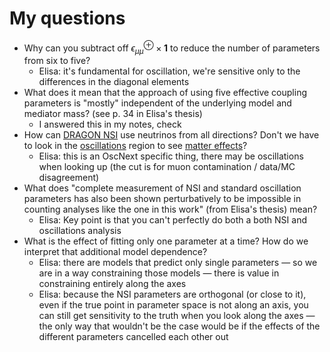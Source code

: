 # My questions

- Why can you subtract off $\epsilon_{\mu\mu}^\oplus \times \mathbf{1}$ to reduce the number of parameters from six to five?
  - Elisa: it's fundamental for oscillation, we're sensitive only to the differences in the diagonal elements
- What does it mean that the approach of using five effective coupling parameters is "mostly" independent of the underlying model and mediator mass? (see p. 34 in Elisa's thesis)
  - I answered this in my notes, check
- How can [DRAGON NSI](dragon-nsi.md) use neutrinos from all directions? Don't we have to look in the [oscillations](oscillation.md) region to see [matter effects](matter-effects.md)?
  - Elisa: this is an OscNext specific thing, there may be oscillations when looking up (the cut is for muon contamination / data/MC disagreement)
- What does "complete measurement of NSI and standard oscillation parameters has also been shown perturbatively to be impossible in counting analyses like the one in this work" (from Elisa's thesis) mean?
  - Elisa: Key point is that you can't perfectly do both a both NSI and oscillations analysis
- What is the effect of fitting only one parameter at a time? How do we interpret that additional model dependence?
  - Elisa: there are models that predict only single parameters — so we are in a way constraining those models — there is value in constraining entirely along the axes
  - Elisa: because the NSI parameters are orthogonal (or close to it), even if the true point in parameter space is not along an axis, you can still get sensitivity to the truth when you look along the axes — the only way that wouldn't be the case would be if the effects of the different parameters cancelled each other out
